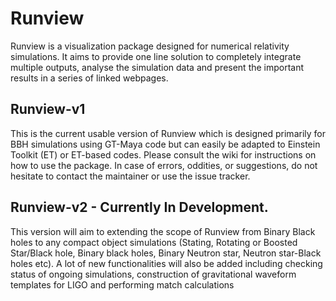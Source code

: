 # Runview

Runview is a visualization package designed for numerical relativity simulations. It aims to provide one line solution to completely integrate multiple outputs, analyse the simulation data and present the important results in a series of linked webpages. 

## Runview-v1

This is the current usable version of Runview which is designed primarily for  BBH simulations using GT-Maya code but can easily be adapted to Einstein Toolkit (ET) or ET-based codes. Please consult the wiki for instructions on how to use the package. In case of errors, oddities, or suggestions, do not hesitate to contact the maintainer or use the issue tracker.

## Runview-v2 - Currently In Development.  

This version will aim to extending the scope of Runview from Binary Black holes to any compact object simulations (Stating, Rotating or Boosted Star/Black hole, Binary black holes, Binary Neutron star, Neutron star-Black holes etc). A lot of new functionalities will also be added including checking status of ongoing simulations, construction of gravitational waveform templates for LIGO and performing match calculations



